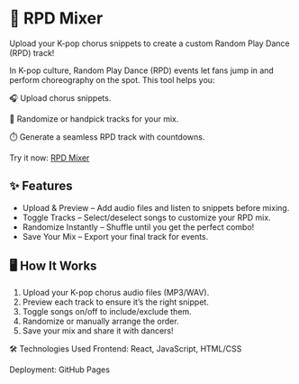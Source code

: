 # 🎵 RPD Mixer
Upload your K-pop chorus snippets to create a custom Random Play Dance (RPD) track!

In K-pop culture, Random Play Dance (RPD) events let fans jump in and perform choreography on the spot. This tool helps you:

🎧 Upload chorus snippets.

🔀 Randomize or handpick tracks for your mix.

⏱️ Generate a seamless RPD track with countdowns.

Try it now: [RPD Mixer](https://ninancode.github.io/RPD-mixer/)

## ✨ Features
* Upload & Preview – Add audio files and listen to snippets before mixing.
* Toggle Tracks – Select/deselect songs to customize your RPD mix.
* Randomize Instantly – Shuffle until you get the perfect combo!
* Save Your Mix – Export your final track for events.

## 🖥️ How It Works
1. Upload your K-pop chorus audio files (MP3/WAV).
2. Preview each track to ensure it’s the right snippet.
3. Toggle songs on/off to include/exclude them.
4. Randomize or manually arrange the order.
5. Save your mix and share it with dancers!


🛠️ Technologies Used
Frontend: React, JavaScript, HTML/CSS

Deployment: GitHub Pages

